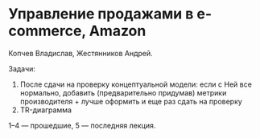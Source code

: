 # Управление продажами в e-commerce, Amazon

Копчев Владислав, Жестянников Андрей.

Задачи:
1. После сдачи на проверку концептуальной модели: если с Ней все нормально, добавить (предварительно придумав) метрики производителя + лучше оформить и еще раз сдать на проверку 
2. TR-диаграмма

1–4 — прошедшие, 5 — последняя лекция.
